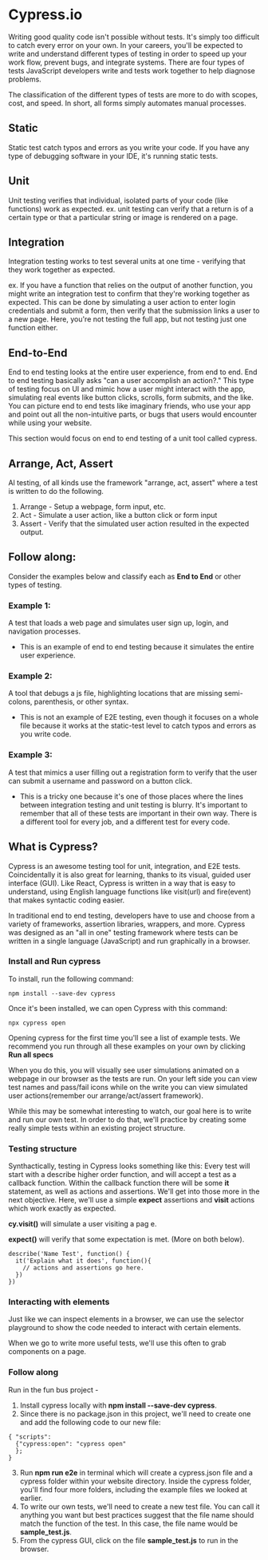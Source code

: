 # Cypress.io

Writing good quality code isn't possible without tests. It's simply too difficult to catch every error on your own. In your careers, you'll be expected to write and understand different types of testing in order to speed up your work flow, prevent bugs, and integrate systems. There are four types of tests JavaScript developers write and tests work together to help diagnose problems.

The classification of the different types of tests are more to do with scopes, cost, and speed. In short, all forms simply automates manual processes.

## Static

Static test catch typos and errors as you write your code. If you have any type of debugging software in your IDE, it's running static tests.

## Unit

Unit testing verifies that individual, isolated parts of your code (like functions) work as expected.
ex. unit testing can verify that a return is of a certain type or that a particular string or image is rendered on a page.

## Integration

Integration testing works to test several units at one time - verifying that they work together as expected.

ex. If you have a function that relies on the output of another function, you might write an integration test to confirm that they're working together as expected. This can be done by simulating a user action to enter login credentials and submit a form, then verify that the submission links a user to a new page. Here, you're not testing the full app, but not testing just one function either.

## End-to-End

End to end testing looks at the entire user experience, from end to end. End to end testing basically asks "can a user accomplish an action?." This type of testing focus on UI and mimic how a user might interact with the app, simulating real events like button clicks, scrolls, form submits, and the like. You can picture end to end tests like imaginary friends, who use your app and point out all the non-intuitive parts, or bugs that users would encounter while using your website.

This section would focus on end to end testing of a unit tool called cypress.

## Arrange, Act, Assert

Al testing, of all kinds use the framework "arrange, act, assert" where a test is written to do the following.

1. Arrange - Setup a webpage, form input, etc.
2. Act - Simulate a user action, like a button click or form input
3. Assert - Verify that the simulated user action resulted in the expected output.

## Follow along:

Consider the examples below and classify each as **End to End** or other types of testing.

### Example 1:

A test that loads a web page and simulates user sign up, login, and navigation processes.

- This is an example of end to end testing because it simulates the entire user experience.

### Example 2:

A tool that debugs a js file, highlighting locations that are missing semi-colons, parenthesis, or other syntax.

- This is not an example of E2E testing, even though it focuses on a whole file because it works at the static-test level to catch typos and errors as you write code.

### Example 3:

A test that mimics a user filling out a registration form to verify that the user can submit a username and password on a button click.

- This is a tricky one because it's one of those places where the lines between integration testing and unit testing is blurry. It's important to remember that all of these tests are important in their own way. There is a different tool for every job, and a different test for every code.

## What is Cypress?

Cypress is an awesome testing tool for unit, integration, and E2E tests. Coincidentally it is also great for learning, thanks to its visual, guided user interface (GUI). Like React, Cypress is written in a way that is easy to understand, using English language functions like visit(url) and fire(event) that makes syntactic coding easier.

In traditional end to end testing, developers have to use and choose from a variety of frameworks, assertion libraries, wrappers, and more. Cypress was designed as an "all in one" testing framework where tests can be written in a single language (JavaScript) and run graphically in a browser.

### Install and Run cypress
To install, run the following command:
```
npm install --save-dev cypress
```

Once it's been installed, we can open Cypress with this command:

```
npx cypress open
```

Opening cypress for the first time you'll see a list of example tests. We recommend you run through all these examples on your own by clicking **Run all specs**

When you do this, you will visually see user simulations animated on a webpage in our browser as the tests are run. On your left side you can view test names and pass/fail icons while on the write you can view simulated user actions(remember our arrange/act/assert framework).

While this may be somewhat interesting to watch, our goal here is to write and run our own test. In order to do that, we'll practice by creating some really simple tests within an existing project structure.

### Testing structure

Synthactically, testing in Cypress looks something like this: Every test will start with a describe higher order function, and will accept a test as a callback function. Within the callback function there will be some **it** statement, as well as actions and assertions. We'll get into those more in the next objective. Here, we'll use a simple **expect** assertions and **visit** actions which work exactly as expected.

**cy.visit()** will simulate a user visiting a pag e.

**expect()** will verify that some expectation is met. (More on both below).

```
describe('Name Test', function() {
  it('Explain what it does', function(){
    // actions and assertions go here.
  })
})
```

### Interacting with elements

Just like we can inspect elements in a browser, we can use the selector playground to show the code needed to interact with certain elements.

When we go to write more useful tests, we'll use this often to grab components on a page.

### Follow along

Run in the fun bus project -

1. Install cypress locally with **npm install --save-dev cypress**.
2. Since there is no package.json in this project, we'll need to create one and add the following code to our new file:

```
{ "scripts":
  {"cypress:open": "cypress open"
  };
}
```

3. Run **npm run e2e** in terminal which will create a cypress.json file and a cypress folder within your website directory. Inside the cypress folder, you'll find four more folders, including the example files we looked at earlier.
4. To write our own tests, we'll need to create a new test file. You can call it anything you want but best practices suggest that the file name should match the function of the test. In this case, the file name would be **sample_test.js**.
5. From the cypress GUI, click on the file **sample_test.js** to run in the browser. 

